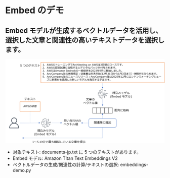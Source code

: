 # Embed のデモ

## Embed モデルが生成するベクトルデータを活用し、選択した文章と関連性の高いテキストデータを選択します。

![概要](images/embed-demo20250903.png)

* 対象テキスト: documents-jp.txt に 5 つのテキストがあります。
* Embed モデル: Amazon Titan Text Embeddings V2
* ベクトルデータの生成/関連性の計算/テキストの選択: embeddings-demo.py
